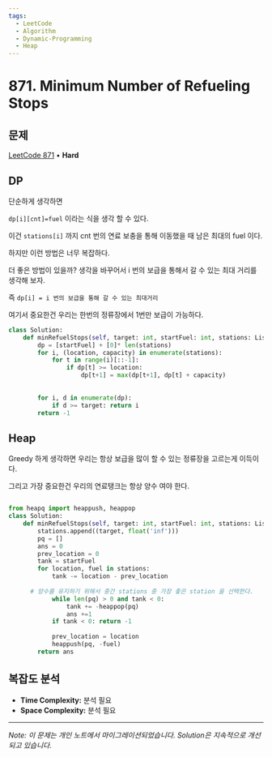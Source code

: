 ```yaml
---
tags:
  - LeetCode
  - Algorithm
  - Dynamic-Programming
  - Heap
---
```


# 871. Minimum Number of Refueling Stops

## 문제

[LeetCode 871](https://leetcode.com/problems/minimum-number-of-refueling-stops/) • **Hard**

## DP

단순하게 생각하면

`dp[i][cnt]=fuel` 이라는 식을 생각 할 수 있다.

이건 `stations[i]` 까지 cnt 번의 연료 보충을 통해 이동했을 때 남은 최대의 fuel 이다.

하지만 이런 방법은 너무 복잡하다.

더 좋은 방법이 있을까? 생각을 바꾸어서 i 번의 보급을 통해서 갈 수 있는 최대 거리를 생각해 보자.

즉 `dp[i] = i 번의 보급을 통해 갈 수 있는 최대거리`

여기서 중요한건 우리는 한번의 정류장에서 1번만 보급이 가능하다.

```python
class Solution:
    def minRefuelStops(self, target: int, startFuel: int, stations: List[List[int]]) -> int:
        dp = [startFuel] + [0]* len(stations)
        for i, (location, capacity) in enumerate(stations):
            for t in range(i)[::-1]:
                if dp[t] >= location:
                    dp[t+1] = max(dp[t+1], dp[t] + capacity)
                        
            
        for i, d in enumerate(dp):
            if d >= target: return i
        return -1
```

## Heap

Greedy 하게 생각하면 우리는 항상 보급을 많이 할 수 있는 정류장을 고르는게 이득이다.

그리고 가장 중요한건 우리의 연료탱크는 항상 양수 여야 한다.

```python

from heapq import heappush, heappop
class Solution:
    def minRefuelStops(self, target: int, startFuel: int, stations: List[List[int]]) -> int:
        stations.append((target, float('inf')))
        pq = []
        ans = 0
        prev_location = 0
        tank = startFuel
        for location, fuel in stations:
            tank -= location - prev_location
                
      # 양수를 유지하기 위해서 중간 stations 중 가장 좋은 station 을 선택한다.
            while len(pq) > 0 and tank < 0:
                tank += -heappop(pq)
                ans +=1
            if tank < 0: return -1
            
            prev_location = location
            heappush(pq, -fuel)
        return ans
```

## 복잡도 분석

- **Time Complexity:** 분석 필요
- **Space Complexity:** 분석 필요

---

*Note: 이 문제는 개인 노트에서 마이그레이션되었습니다. Solution은 지속적으로 개선되고 있습니다.*
